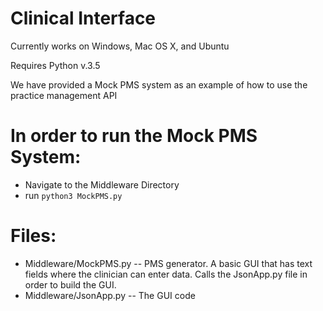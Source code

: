# Clinical Interface

Currently works on Windows, Mac OS X, and Ubuntu

Requires Python v.3.5

We have provided a Mock PMS system as an example of how to use the practice management API 


# In order to run the Mock PMS System: 
* Navigate to the Middleware Directory
* run `python3 MockPMS.py`

# Files: 
* Middleware/MockPMS.py -- PMS generator. A basic GUI that has text fields where the clinician can enter data. Calls the JsonApp.py file in order to build the GUI.
* Middleware/JsonApp.py -- The GUI code

